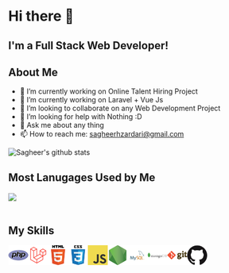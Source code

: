 # Hi there 👋
## I'm a  Full Stack Web Developer!
## About Me
- 🔭 I’m currently working on Online Talent Hiring Project
- 🌱 I’m currently working on Laravel + Vue Js
- 👯 I’m looking to collaborate on any Web Development Project
- 🤔 I’m looking for help with Nothing :D
- 💬 Ask me about any thing
- 📫 How to reach me: sagheerhzardari@gmail.com



![Sagheer's github stats](https://github-readme-stats.vercel.app/api?username=sagheerhussainzardari&hide_border=true&show_icons=true&bg_color=white&title_color=222831&icon_color=222831&text_color=0F9B8E)
<br/>
## Most Lanugages Used by Me
<img align="center" src="https://github-readme-stats.anuraghazra1.vercel.app/api/top-langs/?username=sagheerhussainzardari&layout=compact&bg_color=white&title_color=222831&icon_color=222831&hide_border=true&text_color=0F9B8E" />

<br />
<br />

## My Skills
<img align="left" alt="PHP" width="40px" src="https://raw.githubusercontent.com/github/explore/80688e429a7d4ef2fca1e82350fe8e3517d3494d/topics/php/php.png" />
<img align="left" alt="Laravel" width="40px" src="https://raw.githubusercontent.com/github/explore/80688e429a7d4ef2fca1e82350fe8e3517d3494d/topics/laravel/laravel.png" />
<img align="left" alt="HTML5" width="40px" src="https://raw.githubusercontent.com/github/explore/80688e429a7d4ef2fca1e82350fe8e3517d3494d/topics/html/html.png" />
<img align="left" alt="CSS3" width="40px" src="https://raw.githubusercontent.com/github/explore/80688e429a7d4ef2fca1e82350fe8e3517d3494d/topics/css/css.png" />
<img align="left" alt="JavaScript" width="40px" src="https://raw.githubusercontent.com/github/explore/80688e429a7d4ef2fca1e82350fe8e3517d3494d/topics/javascript/javascript.png" />
<img align="left" alt="Node.js" width="40px" src="https://raw.githubusercontent.com/github/explore/80688e429a7d4ef2fca1e82350fe8e3517d3494d/topics/nodejs/nodejs.png" />
<img align="left" alt="MySQL" width="40px" src="https://raw.githubusercontent.com/github/explore/80688e429a7d4ef2fca1e82350fe8e3517d3494d/topics/mysql/mysql.png" />
<img align="left" alt="MongoDB" width="40px" src="https://raw.githubusercontent.com/github/explore/80688e429a7d4ef2fca1e82350fe8e3517d3494d/topics/mongodb/mongodb.png" />
<img align="left" alt="Git" width="40px" src="https://raw.githubusercontent.com/github/explore/80688e429a7d4ef2fca1e82350fe8e3517d3494d/topics/git/git.png" />
<img align="left" alt="GitHub" width="40px" src="https://raw.githubusercontent.com/github/explore/78df643247d429f6cc873026c0622819ad797942/topics/github/github.png" />
